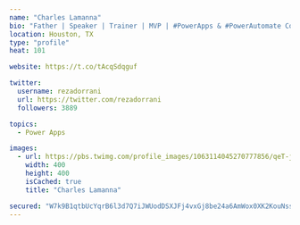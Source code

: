 ```yaml
---
name: "Charles Lamanna"
bio: "Father | Speaker | Trainer | MVP | #PowerApps & #PowerAutomate Community Super User | YouTuber Right-pointing triangle http://youtube.com/c/rezadorrani | Learn - Share - Clockwise rightwards and leftwards open circle arrows"
location: Houston, TX
type: "profile"
heat: 101

website: https://t.co/tAcqSdqguf

twitter:
  username: rezadorrani
  url: https://twitter.com/rezadorrani
  followers: 3889

topics:
  - Power Apps

images:
  - url: https://pbs.twimg.com/profile_images/1063114045270777856/qeT-jpWr_400x400.jpg
    width: 400
    height: 400
    isCached: true
    title: "Charles Lamanna"

secured: "W7k9B1qtbUcYqrB6l3d7Q7iJWUodDSXJFj4vxGj8be24a6AmWox0XK2KouNss8tGYYKo/btqETKWCdQt9BCAUuKSNi2MpmYChGC88spMZHbdbOX2jlquZGBm/1Wfhly8k35z4eIUm6qxtYP2ik3utAL60cczz7Jo1km90ZUYQMFfjOROrXLlZv7GST94tw72soeFIeCzvDkZVEtm7Am7lKc7MjO1pyJOsZMfT0lxQLHFpGNoWJwze/0VZ993L6ZkHTuCi39KBlQ4BNJ3YEJAQnAdH5CFAFn8IAUt1GlZj0Dwy3yBtcAqqxkKxf31An+wQgTMv4VDmVWjRUM/TJp+gWtmIDIEajwGgD/Fxl8Ytm5Af4ol5BvxNVKnEByjccpy+wpa3Zh7kMNyx2i/DJTrB36limrxsSxgVFzJvn/zVT8=;7XA5DnfV06JTh8aH5mWRWQ=="
---
```


